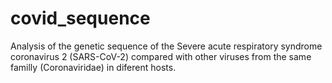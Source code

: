 # covid_sequence

Analysis of the genetic sequence of the Severe acute respiratory syndrome coronavirus 2 (SARS-CoV-2) compared with other viruses from the same familly (Coronaviridae) in diferent hosts.
